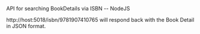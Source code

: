 API for searching BookDetails via ISBN -- NodeJS

http://host:5018/isbn/9781907410765
will respond back with the Book Detail in JSON format. 

